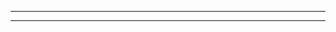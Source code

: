 <hr>
<a href="driveLink" style="text-decoration: none;position: relative"  target="_blank">
 <img src="https://i.ibb.co/SrqYy2L/btn.png" style="display:block;position: absolute;left: 50%;width:300px;max-width:80%;height:auto;" alt="dnld" border="0">
  </a>
<hr>
